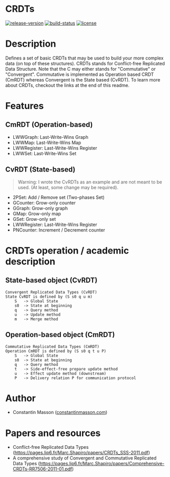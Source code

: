 # CRDTs

[![release-version](https://img.shields.io/badge/release-beta--version-red.svg)]()
[![build-status](https://travis-ci.org/CollabServer/collab-data-crdts.svg?branch=master)](https://travis-ci.org/CollabServer/collab-data-crdts)
[![license](https://img.shields.io/badge/license-Apache2.0-blue.svg)](https://github.com/CollabServer/collab-data-crdts/blob/master/LICENSE.txt)


# Description
Defines a set of basic CRDTs that may be used to build your more complex data (on top of these structures).
CRDTs stands for Conflict-free Replicated Data Structure.
Note that the C may either stands for "Commutative" or "Convergent".
Commutative is implemented as Operation based CRDT (CmRDT) whereas Convergent is the State based (CvRDT).
To learn more about CRDTs, checkout the links at the end of this readme.


# Features

## CmRDT (Operation-based)
- LWWGraph: Last-Write-Wins Graph
- LWWMap: Last-Write-Wins Map
- LWWRegister: Last-Write-Wins Register
- LWWSet: Last-Write-Wins Set

## CvRDT (State-based)
> Warning: I wrote the CvRDTs as an example and are not meant to be used.
> (At least, some change may be required).

- 2PSet: Add / Remove set (Two-phases Set)
- GCounter: Grow-only counter
- GGraph: Grow-only graph
- GMap: Grow-only map
- GSet: Grow-only set
- LWWRegister: Last-Write-Wins Register
- PNCounter: Increment / Decrement counter


# CRDTs operation / academic description

## State-based object (CvRDT)
    Convergent Replicated Data Types (CvRDT)
    State CvRDT is defined by (S s0 q u m)
        S   -> Global State
        s0  -> State at beginning
        q   -> Query method
        u   -> Update method
        m   -> Merge method

## Operation-based object (CmRDT)
    Commutative Replicated Data Types (CmRDT)
    Operation CmRDT is defined by (S s0 q t u P)
        S   -> Global State
        s0  -> State at beginning
        q   -> Query method
        t   -> Side-effect-free prepare update method
        u   -> Effect update method (downstream)
        P   -> Delivery relation P for communication protocol


# Author
- Constantin Masson ([constantinmasson.com](http://constantinmasson.com/))


# Papers and resources
- Conflict-free Replicated Data Types (https://pages.lip6.fr/Marc.Shapiro/papers/CRDTs_SSS-2011.pdf)
- A comprehensive study of Convergent and Commutative Replicated Data Types (https://pages.lip6.fr/Marc.Shapiro/papers/Comprehensive-CRDTs-RR7506-2011-01.pdf)


